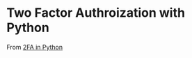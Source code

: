 # Two Factor Authroization with Python

From [2FA in Python](https://www.youtube.com/watch?list=TLGGQbspSURhQDEwMTAxMjAyNA&v=o0XZZkI69E8)